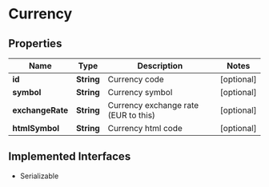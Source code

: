 

# Currency


## Properties

| Name | Type | Description | Notes |
|------------ | ------------- | ------------- | -------------|
|**id** | **String** | Currency code |  [optional] |
|**symbol** | **String** | Currency symbol |  [optional] |
|**exchangeRate** | **String** | Currency exchange rate (EUR to this) |  [optional] |
|**htmlSymbol** | **String** | Currency html code |  [optional] |


## Implemented Interfaces

* Serializable



